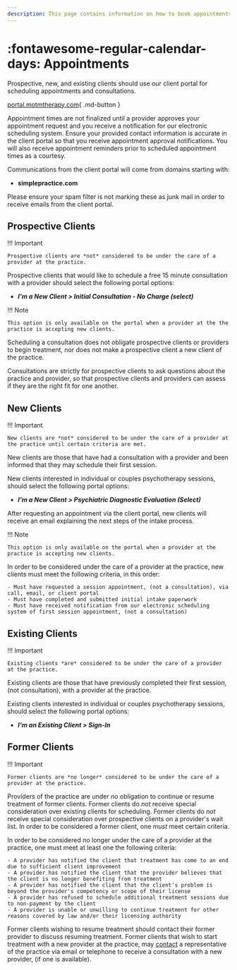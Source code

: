 ```yaml
---
description: This page contains information on how to book appointments with providers at Matters of the Mind Therapy, PLLC.
---
```


# :fontawesome-regular-calendar-days: Appointments

Prospective, new, and existing clients should use our client portal for scheduling appointments and consultations.

[portal.motmtherapy.com](https://portal.motmtherapy.com){ .md-button }

Appointment times are not finalized until a provider approves your appointment request
and you receive a notification for our electronic scheduling system.
Ensure your provided contact information is accurate in the client portal so that you receive appointment approval notifications.
You will also receive appointment reminders prior to scheduled appointment times as a courtesy.

Communications from the client portal will come from domains starting with:

- **simplepractice.com**

Please ensure your spam filter is not marking these as junk mail in order to receive emails from the client portal.

## Prospective Clients

!!! Important

    Prospective clients are *not* considered to be under the care of a provider at the practice.

Prospective clients that would like to schedule a free 15 minute consultation with a provider should select the following portal options:

- ***I'm a New Client > Initial Consultation - No Charge (select)***

!!! Note

    This option is only available on the portal when a provider at the the practice is accepting new clients.

Scheduling a consultation does not obligate prospective clients or providers to begin treatment,
nor does not make a prospective client a new client of the practice.

Consultations are strictly for prospective clients to ask questions about the practice and provider,
so that prospective clients and providers can assess if they are the right fit for one another.

## New Clients

!!! Important

    New clients are *not* considered to be under the care of a provider at the practice until certain criteria are met.

New clients are those that have had a consultation with a provider and been informed that they may schedule their first session.

New clients interested in individual or couples psychotherapy sessions, should select the following portal options:

- ***I'm a New Client > Psychiatric Diagnostic Evaluation (Select)***

After requesting an appointment via the client portal, new clients will receive an email explaining the next steps of the intake process.

!!! Note

    This option is only available on the portal when a provider at the practice is accepting new clients.

In order to be considered under the care of a provider at the practice, new clients must meet the following criteria, in this order:

    - Must have requested a session appointment, (not a consultation), via call, email, or client portal
    - Must have completed and submitted initial intake paperwork
    - Must have received notification from our electronic scheduling system of first session appointment, (not a consultation)

## Existing Clients

!!! Important

    Existing clients *are* considered to be under the care of a provider at the practice.

Existing clients are those that have previously completed their first session, (not consultation), with a provider at the practice.

Existing clients interested in individual or couples psychotherapy sessions, should select the following portal options:

- ***I'm an Existing Client > Sign-In***

## Former Clients

!!! Important

    Former clients are *no longer* considered to be under the care of a provider at the practice.

Providers of the practice are under *no* obligation to continue or resume treatment of former clients.
Former clients do *not* receive special consideration over existing clients for scheduling.
Former clients do *not* receive special consideration over prospective clients on a provider's wait list.
In order to be considered a former client, one *must* meet certain criteria.

In order to be considered no longer under the care of a provider at the practice, one must meet at least one the following criteria:

    - A provider has notified the client that treatment has come to an end due to sufficient client improvement
    - A provider has notified the client that the provider believes that the client is no longer benefiting from treatment
    - A provider has notified the client that the client's problem is beyond the provider's competency or scope of their license
    - A provider has refused to schedule additional treatment sessions due to non-payment by the client
    - A provider is unable or unwilling to continue treatment for other reasons covered by law and/or their licensing authority

Former clients wishing to resume treatment should contact their former provider to discuss resuming treatment. Former clients that wish to start treatment with a new provider at the practice, may [contact](contact.md) a representative of the practice via email or telephone to receive a consultation with a new provider, (if one is available).
